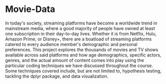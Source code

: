 # Movie-Data
In today's society, streaming platforms have become a worldwide trend in mainstream media, where a good majority of people have owned at least one subscription in their day-to-day lives. Whether it is from Netflix, Hulu, Amazon Prime, or Disney+, there are a boatload of streaming platforms catered to every audience member's demographic and personal preferences. This project explores the thousands of movies and TV shows available across said platforms and how age demographics, specific actors, genres, and the actual amount of content comes into play using the particular coding techniques we have discussed throughout the course. Some techniques covered include, but are not limited to, hypothesis testing, tackling the dplyr package, and data visualization. 
